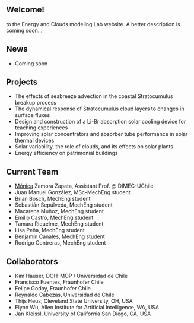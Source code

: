
## Welcome!

to the Energy and Clouds modeling Lab website. A better description is coming soon...

## News

* Coming soon

## Projects

* The effects of seabreeze advection in the coastal Stratocumulus breakup process
* The dynamical response of Stratocumulus cloud layers to changes in surface fluxes
* Design and construction of a Li-Br absorption solar cooling device for teaching experiences
* Improving solar concentrators and absorber tube performance in solar thermal devices
* Solar variability, the role of clouds, and its effects on solar plants
* Energy efficiency on patrimonial buildings

## Current Team

* [Mónica](mzamora.github.io) Zamora Zapata, Assistant Prof. @ DIMEC-UChile
* Juan Manuel González, MSc-MechEng student
* Brian Bosch, MechEng student
* Sebastián Sepúlveda, MechEng student
* Macarena Muñoz, MechEng student
* Emilio Castro, MechEng student
* Tamara Riquelme, MechEng student
* Lisa Peña, MechEng student
* Benjamín Canales, MechEng student
* Rodrigo Contreras, MechEng student

## Collaborators

* Kim Hauser, DOH-MOP / Universidad de Chile
* Francisco Fuentes, Fraunhofer Chile
* Felipe Godoy, Fraunhofer Chile
* Reynaldo Cabezas, Universidad de Chile
* Thijs Heus, Cleveland State University, OH, USA
* Elynn Wu, Allen Institute for Artificial Intelligence, WA, USA
* Jan Kleissl, University of California San Diego, CA, USA
